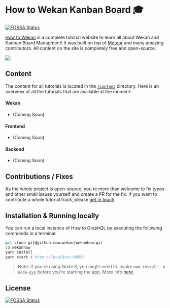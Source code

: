 # How to Wekan Kanban Board 🎓
[![FOSSA Status](https://app.fossa.io/api/projects/git%2Bgithub.com%2Fwekan%2Fwekanhow.svg?type=shield)](https://app.fossa.io/projects/git%2Bgithub.com%2Fwekan%2Fwekanhow?ref=badge_shield)


[How to Wekan](https://wekan.team) is a complete tutorial website to learn all about Wekan and Kanban Board Managment! It was built on top of  [Meteor](https://www.meteor.com/) and many amazing contributors. All content on the site is completely free and open-source.

[![](https://raw.githubusercontent.com/wekan/wekanhow/master/src/assets/graphics/first-look.png)](https://wekan.team)

## Content

The content for all tutorials is located in the  [`/content`](https://github.com/wekan/wekanhow/tree/master/content) directory. Here is an overview of all the tutorials that are available at the moment:

#### Wekan

- (Coming Soon)


#### Frontend

- (Coming Soon)

#### Backend

- (Coming Soon)

## Contributions / Fixes

As the whole project is open-source, you're more than welcome to fix typos and other small issues yourself and create a PR for the fix. If you want to contribute a whole tutorial track, please [get in touch](mailto:saurabh@raindigi.com).

## Installation & Running locally

You can run a local instance of How to GraphQL by executing the following commands in a terminal:

```sh
git clone git@github.com:wekan/wekanhow.git
cd wekanhow
yarn install
yarn start # http://localhost:8000/
```

> Note: If you're using Node 8, you might need to invoke `npm install -g node-gyp` before you're starting the app. More info [here](https://github.com/gatsbyjs/gatsby/issues/1754).


## License
[![FOSSA Status](https://app.fossa.io/api/projects/git%2Bgithub.com%2Fwekan%2Fwekanhow.svg?type=large)](https://app.fossa.io/projects/git%2Bgithub.com%2Fwekan%2Fwekanhow?ref=badge_large)
